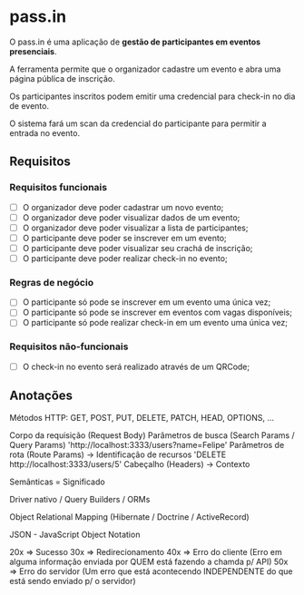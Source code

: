 # pass.in

O pass.in é uma aplicação de **gestão de participantes em eventos presenciais**.

A ferramenta permite que o organizador cadastre um evento e abra uma página pública de inscrição.

Os participantes inscritos podem emitir uma credencial para check-in no dia de evento.

O sistema fará um scan da credencial do participante para permitir a entrada no evento.

## Requisitos

### Requisitos funcionais

- [ ] O organizador deve poder cadastrar um novo evento;
- [ ] O organizador deve poder visualizar dados de um evento;
- [ ] O organizador deve poder visualizar a lista de participantes;
- [ ] O participante deve poder se inscrever em um evento;
- [ ] O participante deve poder visualizar seu crachá de inscrição;
- [ ] O participante deve poder realizar check-in no evento;

### Regras de negócio

- [ ] O participante só pode se inscrever em um evento uma única vez;
- [ ] O participante só pode se inscrever em eventos com vagas disponíveis;
- [ ] O participante só pode realizar check-in em um evento uma única vez;

### Requisitos não-funcionais

- [ ] O check-in no evento será realizado através de um QRCode;

## Anotações

Métodos HTTP: GET, POST, PUT, DELETE, PATCH, HEAD, OPTIONS, ...

Corpo da requisição (Request Body)
Parâmetros de busca (Search Params / Query Params) 'http://localhost:3333/users?name=Felipe'
Parâmetros de rota (Route Params) -> Identificação de recursos 'DELETE http://localhost:3333/users/5'
Cabeçalho (Headers) -> Contexto

Semânticas = Significado

Driver nativo / Query Builders / ORMs

Object Relational Mapping (Hibernate / Doctrine / ActiveRecord)

JSON - JavaScript Object Notation

20x => Sucesso
30x => Redirecionamento
40x => Erro do cliente (Erro em alguma informação enviada por QUEM está fazendo a chamda p/ API)
50x => Erro do servidor (Um erro que está acontecendo INDEPENDENTE do que está sendo enviado p/ o servidor)